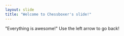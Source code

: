 ```yaml
---
layout: slide
title: "Welcome to Chessboxer's slide!"
---
```

"Everything is awesome!"
Use the left arrow to go back!